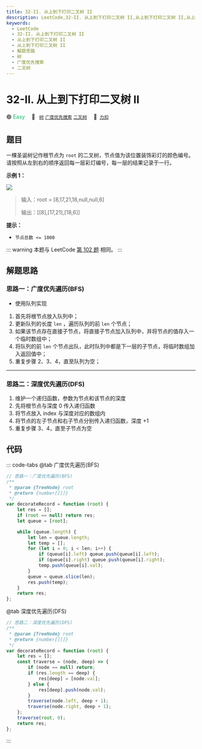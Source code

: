 ```yaml
---
title: 32-II. 从上到下打印二叉树 II
description: LeetCode,32-II. 从上到下打印二叉树 II,从上到下打印二叉树 II,从上到下打印二叉树 II,解题思路,树,广度优先搜索,二叉树
keywords:
  - LeetCode
  - 32-II. 从上到下打印二叉树 II
  - 从上到下打印二叉树 II
  - 从上到下打印二叉树 II
  - 解题思路
  - 树
  - 广度优先搜索
  - 二叉树
---
```


# 32-II. 从上到下打印二叉树 II

🟢 <font color=#15bd66>Easy</font>&emsp; 🔖&ensp; [`树`](/tag/tree.md) [`广度优先搜索`](/tag/breadth-first-search.md) [`二叉树`](/tag/binary-tree.md)&emsp; 🔗&ensp;[`力扣`](https://leetcode.cn/problems/cong-shang-dao-xia-da-yin-er-cha-shu-ii-lcof)

## 题目

一棵圣诞树记作根节点为 `root` 的二叉树，节点值为该位置装饰彩灯的颜色编号。请按照从左到右的顺序返回每一层彩灯编号，每一层的结果记录于一行。

**示例 1：**

![](https://pic.leetcode.cn/1694758674-XYrUiV-%E5%89%91%E6%8C%87%20Offer%2032%20-%20I_%E7%A4%BA%E4%BE%8B1.png)

> 输入：root = [8,17,21,18,null,null,6]
>
> 输出：[[8],[17,21],[18,6]]

**提示：**

- `节点总数 <= 1000`

::: warning
本题与 LeetCode [第 102 题](../problem/0102.md) 相同。
:::

## 解题思路

### 思路一：广度优先遍历(BFS)

- 使用队列实现

1. 首先将根节点放入队列中；
2. 更新队列的长度 `len` ，遍历队列的前 `len` 个节点；
3. 如果该节点存在直接子节点，将直接子节点加入队列中，并将节点的值存入一个临时数组中；
4. 将队列的前 `len` 个节点出队，此时队列中都是下一层的子节点，将临时数组加入返回值中；
5. 重复步骤 2、3、4，直至队列为空；

---

### 思路二：深度优先遍历(DFS)

1. 维护一个递归函数，参数为节点和该节点的深度
2. 先将根节点与深度 0 传入递归函数
3. 将节点放入 index 与深度对应的数组内
4. 将节点的左子节点和右子节点分别传入递归函数，深度 +1
5. 重复步骤 3、4，直至子节点为空

## 代码

::: code-tabs
@tab 广度优先遍历(BFS)

```javascript
// 思路一：广度优先遍历(BFS)
/**
 * @param {TreeNode} root
 * @return {number[][]}
 */
var decorateRecord = function (root) {
	let res = [];
	if (root == null) return res;
	let queue = [root];

	while (queue.length) {
		let len = queue.length;
		let temp = [];
		for (let i = 0; i < len; i++) {
			if (queue[i].left) queue.push(queue[i].left);
			if (queue[i].right) queue.push(queue[i].right);
			temp.push(queue[i].val);
		}
		queue = queue.slice(len);
		res.push(temp);
	}
	return res;
};
```

@tab 深度优先遍历(DFS)

```javascript
// 思路二：深度优先遍历(DFS)
/**
 * @param {TreeNode} root
 * @return {number[][]}
 */
var decorateRecord = function (root) {
	let res = [];
	const traverse = (node, deep) => {
		if (node == null) return;
		if (res.length == deep) {
			res[deep] = [node.val];
		} else {
			res[deep].push(node.val);
		}
		traverse(node.left, deep + 1);
		traverse(node.right, deep + 1);
	};
	traverse(root, 0);
	return res;
};
```

:::

